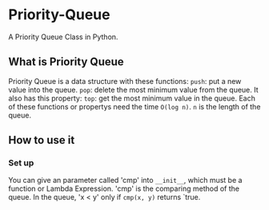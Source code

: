 # Priority-Queue
A Priority Queue Class in Python.

## What is Priority Queue
  Priority Queue is a data structure with these functions: 
    `push`: put a new value into the queue.
    `pop`: delete the most minimum value from the queue.
  It also has this property: 
    `top`: get the most minimum value in the queue.
  Each of these functions or propertys need the time `O(log n)`. `n` is the length of the queue.

## How to use it
### Set up
  You can give an parameter called 'cmp' into `__init__`, which must be a function or Lambda Expression.
  'cmp' is the comparing method of the queue. In the queue, 'x < y' only if `cmp(x, y)` returns `true.
